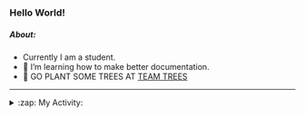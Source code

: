 ### Hello World!

##### About:
- Currently I am a student.
- 🌱 I’m learning how to make better documentation.
- 🌱 GO PLANT SOME TREES AT [TEAM TREES](https://teamtrees.org/)

---
<details>
  <summary>:zap: My Activity:</summary>
  
<!--START_SECTION:waka-->
![Code Time](http://img.shields.io/badge/Code%20Time-1%2C080%20hrs%2016%20mins-blue)

**I'm a Night 🦉** 

```text
🌞 Morning                1619 commits        ███░░░░░░░░░░░░░░░░░░░░░░   10.05 % 
🌆 Daytime                5161 commits        ████████░░░░░░░░░░░░░░░░░   32.03 % 
🌃 Evening                4735 commits        ███████░░░░░░░░░░░░░░░░░░   29.39 % 
🌙 Night                  4597 commits        ███████░░░░░░░░░░░░░░░░░░   28.53 % 
```
📅 **I'm Most Productive on Wednesday** 

```text
Monday                   2359 commits        ████░░░░░░░░░░░░░░░░░░░░░   14.64 % 
Tuesday                  1981 commits        ███░░░░░░░░░░░░░░░░░░░░░░   12.30 % 
Wednesday                3727 commits        ██████░░░░░░░░░░░░░░░░░░░   23.13 % 
Thursday                 2248 commits        ███░░░░░░░░░░░░░░░░░░░░░░   13.95 % 
Friday                   1595 commits        ██░░░░░░░░░░░░░░░░░░░░░░░   09.90 % 
Saturday                 1473 commits        ██░░░░░░░░░░░░░░░░░░░░░░░   09.14 % 
Sunday                   2729 commits        ████░░░░░░░░░░░░░░░░░░░░░   16.94 % 
```


📊 **This Week I Spent My Time On** 

```text
🔥 Editors: 
VS Code                  10 hrs 39 mins      █████████████████████████   100.00 % 

🐱‍💻 Projects: 
CSF22                    7 hrs 1 min         ████████████████░░░░░░░░░   65.81 % 
praise                   3 hrs 33 mins       ████████░░░░░░░░░░░░░░░░░   33.36 % 
os-lab                   5 mins              ░░░░░░░░░░░░░░░░░░░░░░░░░   00.83 % 
```


 Last Updated on 29/03/2023 06:08:31 UTC
<!--END_SECTION:waka-->
</details>
